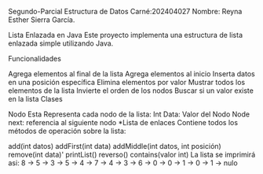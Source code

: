 Segundo-Parcial
Estructura de Datos Carné:202404027 Nombre: Reyna Esther Sierra García.

Lista Enlazada en Java
Este proyecto implementa una estructura de lista enlazada simple utilizando Java.

Funcionalidades

Agrega elementos al final de la lista
Agrega elementos al inicio
Inserta datos en una posición específica
Elimina elementos por valor
Mustrar todos los elementos de la lista
Invierte el orden de los nodos
Buscar si un valor existe en la lista
Clases

Nodo Esta Representa cada nodo de la lista:
Int Data: Valor del Nodo
Node next: referencia al siguiente nodo
*Lista de enlaces Contiene todos los métodos de operación sobre la lista:

add(int datos)
addFirst(int data)
addMiddle(int datos, int posición)
remove(int data)'
printList()
reverso()
contains(valor int)
La lista se imprimirá asi: 8 -> 5 -> 3 -> 5 -> 4 -> 7 -> 4 -> 3 -> 6 -> 0 -> 0 -> 1 -> 0 -> 1 -> nulo  
